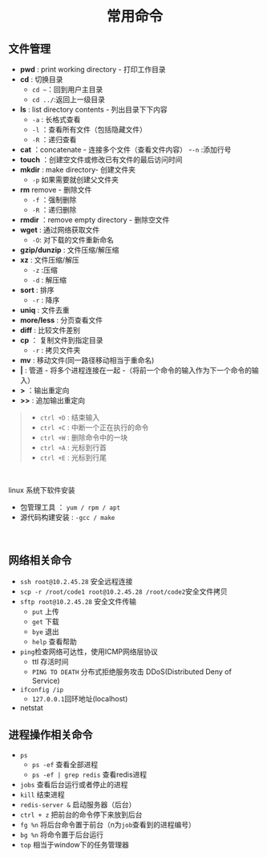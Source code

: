 # <center>常用命令

## 文件管理
- **pwd** : print working directory - 打印工作目录
- **cd** : 切换目录
  - `cd ~`：回到用户主目录
  - `cd ../`:返回上一级目录
- **ls** : list directory contents - 列出目录下下内容
  - `-a` : 长格式查看 
  - `-l` ：查看所有文件（包括隐藏文件）
  - `-R` ：递归查看
- **cat** ：concatenate - 连接多个文件（查看文件内容）
    -`-n` :添加行号
- **touch** ：创建空文件或修改已有文件的最后访问时间
- **mkdir** : make directory-  创建文件夹
  - `-p` 如果需要就创建父文件夹
- **rm** remove - 删除文件
  - `-f` ：强制删除
  - `-R` ：递归删除
- **rmdir** ：remove empty directory - 删除空文件
- **wget** : 通过网络获取文件
  - `-O`: 对下载的文件重新命名
- **gzip/dunzip** : 文件压缩/解压缩
- **xz** : 文件压缩/解压
  - `-z` :压缩
  - `-d` : 解压缩
- **sort** : 排序
  - `-r` : 降序
- **uniq** : 文件去重
- **more/less** : 分页查看文件
- **diff** : 比较文件差别
- **cp** ： 复制文件到指定目录
   - `-r` : 拷贝文件夹
- **mv** : 移动文件(同一路径移动相当于重命名)
- **|** : 管道 - 将多个进程连接在一起 -（将前一个命令的输入作为下一个命令的输入）
- **>** ：输出重定向 
- **>>** : 追加输出重定向
  
> - `ctrl +D` : 结束输入
> - `ctrl +C` : 中断一个正在执行的命令
> - `ctrl +W` : 删除命令中的一块
>-  `ctrl +A` : 光标到行首
>-  `ctrl +E` : 光标到行尾

<br>

linux 系统下软件安装
- 包管理工具 ： `yum / rpm / apt`
- 源代码构建安装 : `-gcc / make` 
  
<br>

## 网络相关命令
- `ssh root@10.2.45.28` 安全远程连接
- `scp -r /root/code1 root@10.2.45.28 /root/code2`安全文件拷贝
- `sftp root@10.2.45.28` 安全文件传输
  - `put` 上传
  - `get` 下载
  - `bye` 退出
  - `help` 查看帮助
- `ping`检查网络可达性，使用ICMP网络层协议
  - ttl 存活时间
  - `PING TO DEATH` 分布式拒绝服务攻击 DDoS(Distributed Deny of Service)
- `ifconfig /ip`
  - `127.0.0.1`回环地址(localhost)
- netstat  
  
## 进程操作相关命令
- `ps`
  - `ps -ef` 查看全部进程
  - `ps -ef | grep redis` 查看redis进程
- `jobs` 查看后台运行或者停止的进程
- `kill` 结束进程
- `redis-server &` 启动服务器（后台）
- `ctrl + z` 把前台的命令停下来放到后台
- `fg %n` 将后台命令置于前台（n为`job`查看到的进程编号）
- `bg %n` 将命令置于后台运行
- `top` 相当于window下的任务管理器